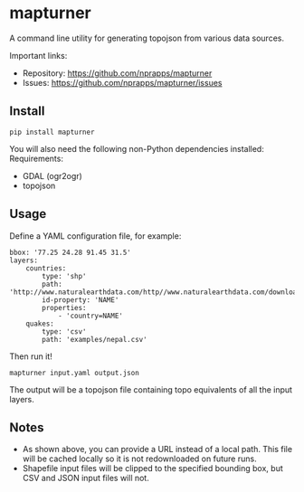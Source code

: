 mapturner
=========

A command line utility for generating topojson from various data sources.

Important links:

* Repository:           https://github.com/nprapps/mapturner
* Issues:               https://github.com/nprapps/mapturner/issues

Install
-------

```
pip install mapturner
```

You will also need the following non-Python dependencies installed:
Requirements:

* GDAL (ogr2ogr)
* topojson

Usage
-----

Define a YAML configuration file, for example:

```
bbox: '77.25 24.28 91.45 31.5'
layers:
    countries:
        type: 'shp'
        path: 'http://www.naturalearthdata.com/http//www.naturalearthdata.com/download/10m/cultural/ne_10m_admin_0_countries.zip'
        id-property: 'NAME'
        properties:
            - 'country=NAME'
    quakes:
        type: 'csv'
        path: 'examples/nepal.csv'
```

Then run it!

```
mapturner input.yaml output.json
```

The output will be a topojson file containing topo equivalents of all the input layers.

Notes
-----

* As shown above, you can provide a URL instead of a local path. This file will be cached locally so it is not redownloaded on future runs.
* Shapefile input files will be clipped to the specified bounding box, but CSV and JSON input files will not.
